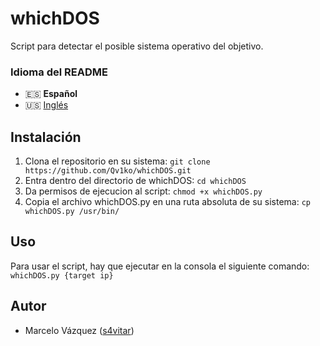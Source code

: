 # whichDOS
Script para detectar el posible sistema operativo del objetivo.

### Idioma del README
* 🇪🇸 **Español**
* 🇺🇸 [Inglés](./README.md)

## Instalación
1. Clona el repositorio en su sistema:
`git clone https://github.com/Qv1ko/whichDOS.git`
2. Entra dentro del directorio de whichDOS:
`cd whichDOS`
3. Da permisos de ejecucion al script:
`chmod +x whichDOS.py`
4. Copia el archivo whichDOS.py en una ruta absoluta de su sistema:
`cp whichDOS.py /usr/bin/`

## Uso
Para usar el script, hay que ejecutar en la consola el siguiente comando:
`whichDOS.py {target ip}`

## Autor
* Marcelo Vázquez ([s4vitar](https://github.com/s4vitar))